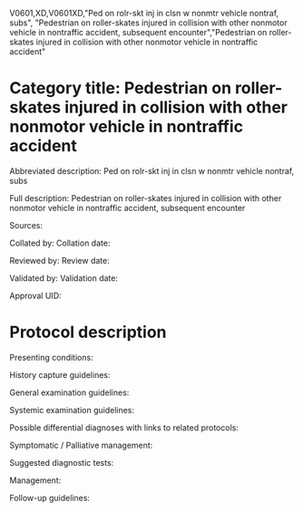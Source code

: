 V0601,XD,V0601XD,"Ped on rolr-skt inj in clsn w nonmtr vehicle nontraf, subs", "Pedestrian on roller-skates injured in collision with other nonmotor vehicle in nontraffic accident, subsequent encounter","Pedestrian on roller-skates injured in collision with other nonmotor vehicle in nontraffic accident"
# Category title: Pedestrian on roller-skates injured in collision with other nonmotor vehicle in nontraffic accident

Abbreviated description: Ped on rolr-skt inj in clsn w nonmtr vehicle nontraf, subs

Full description: Pedestrian on roller-skates injured in collision with other nonmotor vehicle in nontraffic accident, subsequent encounter

Sources:

Collated by:
Collation date:

Reviewed by:
Review date:

Validated by:
Validation date:

Approval UID:

# Protocol description

Presenting conditions:

History capture guidelines:

General examination guidelines:

Systemic examination guidelines:

Possible differential diagnoses with links to related protocols:

Symptomatic / Palliative management:

Suggested diagnostic tests:

Management:

Follow-up guidelines:
